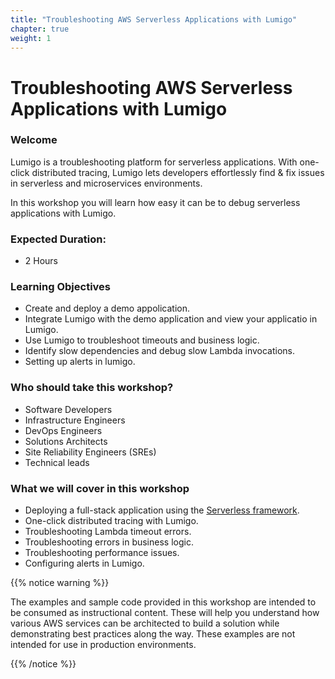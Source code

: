 ```yaml
---
title: "Troubleshooting AWS Serverless Applications with Lumigo"
chapter: true
weight: 1
---
```


# Troubleshooting AWS Serverless Applications with Lumigo

### Welcome

Lumigo is a troubleshooting platform for serverless applications. With one-click distributed tracing, Lumigo lets developers effortlessly find & fix issues in serverless and microservices environments.

In this workshop you will learn how easy it can be to debug serverless applications with Lumigo.

### Expected Duration:
- 2 Hours

### Learning Objectives

- Create and deploy a demo appolication.
- Integrate Lumigo with the demo application and view your applicatio in Lumigo.
- Use Lumigo to troubleshoot timeouts and business logic.
- Identify slow dependencies and debug slow Lambda invocations.
- Setting up alerts in lumigo.

### Who should take this workshop?

- Software Developers
- Infrastructure Engineers
- DevOps Engineers
- Solutions Architects
- Site Reliability Engineers (SREs)
- Technical leads

### What we will cover in this workshop

- Deploying a full-stack application using the [Serverless framework](https://www.serverless.com/open-source/).
- One-click distributed tracing with Lumigo.
- Troubleshooting Lambda timeout errors.
- Troubleshooting errors in business logic.
- Troubleshooting performance issues.
- Configuring alerts in Lumigo.

{{% notice warning %}}
<p style='text-align: left;'>
The examples and sample code provided in this workshop are intended to be consumed as instructional content. These will help you understand how various AWS services can be architected to build a solution while demonstrating best practices along the way. These examples are not intended for use in production environments.
</p>
{{% /notice %}}